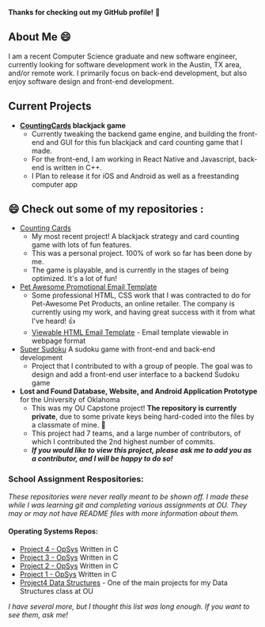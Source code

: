 **Thanks for checking out my GitHub profile!**   👋

## About Me   😄

I am a recent Computer Science graduate and new software engineer, currently looking for software development work in the Austin, TX area, and/or remote work. I primarily focus on back-end development, but also enjoy software design and front-end development.

## Current Projects

- **[CountingCards](https://github.com/gaberull/CountingCards) blackjack game**
  - Currently tweaking the backend game engine, and building the front-end and GUI for this fun blackjack and card counting game that I made.
  - For the front-end, I am working in React Native and Javascript, back-end is written in C++.
  - I Plan to release it for iOS and Android as well as a freestanding computer app

## 😄 Check out some of my repositories :

- [Counting Cards](https://github.com/gaberull/CountingCards) 
  - My most recent project! A blackjack strategy and card counting game with lots of fun features. 
  - This was a personal project. 100% of work so far has been done by me. 
  - The game is playable, and is currently in the stages of being optimized. It's a lot of fun!
- [Pet Awesome Promotional Email Template](https://github.com/gaberull/gaberull.github.io) 
  - Some professional HTML, CSS work that I was contracted to do for Pet-Awesome Pet Products, an online retailer. The company is currently using my work, and having great success with it from what I've heard! :+1:
  - [Viewable HTML Email Template](https://gaberull.github.io) - Email template viewable in webpage format
- [Super Sudoku](https://github.com/gaberull/SuperSudoku) A sudoku game with front-end and back-end development
  - Project that I contributed to with a group of people. The goal was to design and add a front-end user interface to a backend Sudoku game
- **Lost and Found Database, Website, and Android Application Prototype** for the University of Oklahoma
  - This was my OU Capstone project! **The repository is currently private**, due to some private keys being hard-coded into the files by a classmate of mine.    :hankey:
  - This project had 7 teams, and a large number of contributors, of which I contributed the 2nd highest number of commits. 
  - ***If you would like to view this project, please ask me to add you as a contributor, and I will be happy to do so!***

### School Assignment Respositories:

*These repositories were never really meant to be shown off. I made these while I was learning git and completing various assignments at OU. They may or may not have README files with more information about them.*

#### Operating Systems Repos:

- [Project 4 - OpSys](https://github.com/gaberull/OpSysProject4) Written in C
- [Project 3 - OpSys](https://github.com/gaberull/OpSysProject3) Written in C
- [Project 2 - OpSys](https://github.com/gaberull/OpSysProject2) Written in C
- [Project 1 - OpSys](https://github.com/gaberull/opSysProject1) Written in C
- [Project4 Data Structures](https://github.com/gaberull/DataStructProject4) - One of the main projects for my Data Structures class at OU

*I have several more, but I thought this list was long enough. If you want to see them, ask me!*

<!--
Complete list of emoji:
https://gist.github.com/rxaviers/7360908#file-gistfile1-md

- :hankey:   poop emoji


**gaberull/gaberull** is a ✨ _special_ ✨ repository because its `README.md` (this file) appears on your GitHub profile.

Here are some ideas to get you started:

- 🔭 I’m currently working on ...
- 🌱 I’m currently learning ...
- 👯 I’m looking to collaborate on ...
- 🤔 I’m looking for help with ...
- 💬 Ask me about ...
- 📫 How to reach me: ...
- 😄 Pronouns: ...
- ⚡ Fun fact: ...

-->
